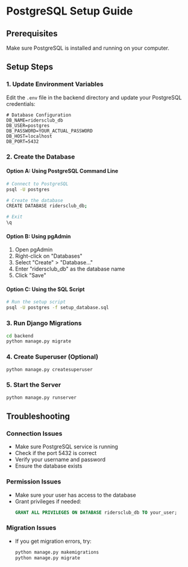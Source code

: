 # PostgreSQL Setup Guide

## Prerequisites
Make sure PostgreSQL is installed and running on your computer.

## Setup Steps

### 1. Update Environment Variables
Edit the `.env` file in the backend directory and update your PostgreSQL credentials:

```env
# Database Configuration
DB_NAME=ridersclub_db
DB_USER=postgres
DB_PASSWORD=YOUR_ACTUAL_PASSWORD
DB_HOST=localhost
DB_PORT=5432
```

### 2. Create the Database

#### Option A: Using PostgreSQL Command Line
```bash
# Connect to PostgreSQL
psql -U postgres

# Create the database
CREATE DATABASE ridersclub_db;

# Exit
\q
```

#### Option B: Using pgAdmin
1. Open pgAdmin
2. Right-click on "Databases"
3. Select "Create" > "Database..."
4. Enter "ridersclub_db" as the database name
5. Click "Save"

#### Option C: Using the SQL Script
```bash
# Run the setup script
psql -U postgres -f setup_database.sql
```

### 3. Run Django Migrations
```bash
cd backend
python manage.py migrate
```

### 4. Create Superuser (Optional)
```bash
python manage.py createsuperuser
```

### 5. Start the Server
```bash
python manage.py runserver
```

## Troubleshooting

### Connection Issues
- Make sure PostgreSQL service is running
- Check if the port 5432 is correct
- Verify your username and password
- Ensure the database exists

### Permission Issues
- Make sure your user has access to the database
- Grant privileges if needed:
  ```sql
  GRANT ALL PRIVILEGES ON DATABASE ridersclub_db TO your_user;
  ```

### Migration Issues
- If you get migration errors, try:
  ```bash
  python manage.py makemigrations
  python manage.py migrate
  ```
